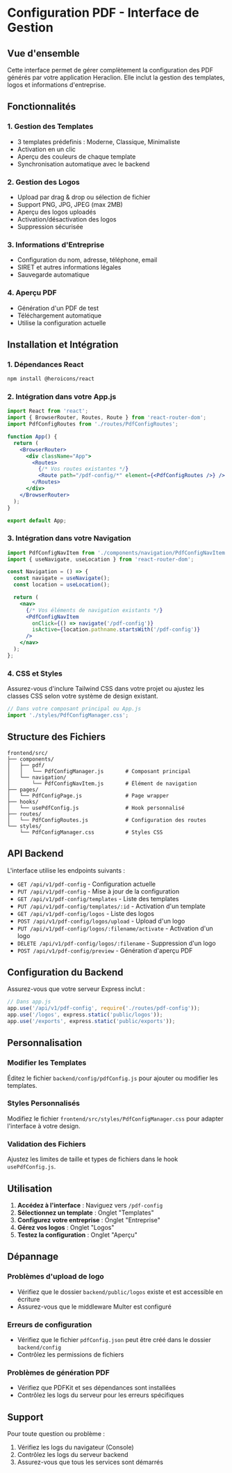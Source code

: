 # Configuration PDF - Interface de Gestion

## Vue d'ensemble
Cette interface permet de gérer complètement la configuration des PDF générés par votre application Heraclion. Elle inclut la gestion des templates, logos et informations d'entreprise.

## Fonctionnalités

### 1. Gestion des Templates
- 3 templates prédefinis : Moderne, Classique, Minimaliste
- Activation en un clic
- Aperçu des couleurs de chaque template
- Synchronisation automatique avec le backend

### 2. Gestion des Logos
- Upload par drag & drop ou sélection de fichier
- Support PNG, JPG, JPEG (max 2MB)
- Aperçu des logos uploadés
- Activation/désactivation des logos
- Suppression sécurisée

### 3. Informations d'Entreprise
- Configuration du nom, adresse, téléphone, email
- SIRET et autres informations légales
- Sauvegarde automatique

### 4. Aperçu PDF
- Génération d'un PDF de test
- Téléchargement automatique
- Utilise la configuration actuelle

## Installation et Intégration

### 1. Dépendances React
```bash
npm install @heroicons/react
```

### 2. Intégration dans votre App.js
```jsx
import React from 'react';
import { BrowserRouter, Routes, Route } from 'react-router-dom';
import PdfConfigRoutes from './routes/PdfConfigRoutes';

function App() {
  return (
    <BrowserRouter>
      <div className="App">
        <Routes>
          {/* Vos routes existantes */}
          <Route path="/pdf-config/*" element={<PdfConfigRoutes />} />
        </Routes>
      </div>
    </BrowserRouter>
  );
}

export default App;
```

### 3. Intégration dans votre Navigation
```jsx
import PdfConfigNavItem from './components/navigation/PdfConfigNavItem';
import { useNavigate, useLocation } from 'react-router-dom';

const Navigation = () => {
  const navigate = useNavigate();
  const location = useLocation();

  return (
    <nav>
      {/* Vos éléments de navigation existants */}
      <PdfConfigNavItem
        onClick={() => navigate('/pdf-config')}
        isActive={location.pathname.startsWith('/pdf-config')}
      />
    </nav>
  );
};
```

### 4. CSS et Styles
Assurez-vous d'inclure Tailwind CSS dans votre projet ou ajustez les classes CSS selon votre système de design existant.

```jsx
// Dans votre composant principal ou App.js
import './styles/PdfConfigManager.css';
```

## Structure des Fichiers

```
frontend/src/
├── components/
│   ├── pdf/
│   │   └── PdfConfigManager.js       # Composant principal
│   └── navigation/
│       └── PdfConfigNavItem.js       # Élément de navigation
├── pages/
│   └── PdfConfigPage.js              # Page wrapper
├── hooks/
│   └── usePdfConfig.js               # Hook personnalisé
├── routes/
│   └── PdfConfigRoutes.js            # Configuration des routes
└── styles/
    └── PdfConfigManager.css          # Styles CSS
```

## API Backend

L'interface utilise les endpoints suivants :

- `GET /api/v1/pdf-config` - Configuration actuelle
- `PUT /api/v1/pdf-config` - Mise à jour de la configuration
- `GET /api/v1/pdf-config/templates` - Liste des templates
- `PUT /api/v1/pdf-config/templates/:id` - Activation d'un template
- `GET /api/v1/pdf-config/logos` - Liste des logos
- `POST /api/v1/pdf-config/logos/upload` - Upload d'un logo
- `PUT /api/v1/pdf-config/logos/:filename/activate` - Activation d'un logo
- `DELETE /api/v1/pdf-config/logos/:filename` - Suppression d'un logo
- `POST /api/v1/pdf-config/preview` - Génération d'aperçu PDF

## Configuration du Backend

Assurez-vous que votre serveur Express inclut :

```javascript
// Dans app.js
app.use('/api/v1/pdf-config', require('./routes/pdf-config'));
app.use('/logos', express.static('public/logos'));
app.use('/exports', express.static('public/exports'));
```

## Personnalisation

### Modifier les Templates
Éditez le fichier `backend/config/pdfConfig.js` pour ajouter ou modifier les templates.

### Styles Personnalisés
Modifiez le fichier `frontend/src/styles/PdfConfigManager.css` pour adapter l'interface à votre design.

### Validation des Fichiers
Ajustez les limites de taille et types de fichiers dans le hook `usePdfConfig.js`.

## Utilisation

1. **Accédez à l'interface** : Naviguez vers `/pdf-config`
2. **Sélectionnez un template** : Onglet "Templates"
3. **Configurez votre entreprise** : Onglet "Entreprise"
4. **Gérez vos logos** : Onglet "Logos"
5. **Testez la configuration** : Onglet "Aperçu"

## Dépannage

### Problèmes d'upload de logo
- Vérifiez que le dossier `backend/public/logos` existe et est accessible en écriture
- Assurez-vous que le middleware Multer est configuré

### Erreurs de configuration
- Vérifiez que le fichier `pdfConfig.json` peut être créé dans le dossier `backend/config`
- Contrôlez les permissions de fichiers

### Problèmes de génération PDF
- Vérifiez que PDFKit et ses dépendances sont installées
- Contrôlez les logs du serveur pour les erreurs spécifiques

## Support

Pour toute question ou problème :
1. Vérifiez les logs du navigateur (Console)
2. Contrôlez les logs du serveur backend
3. Assurez-vous que tous les services sont démarrés